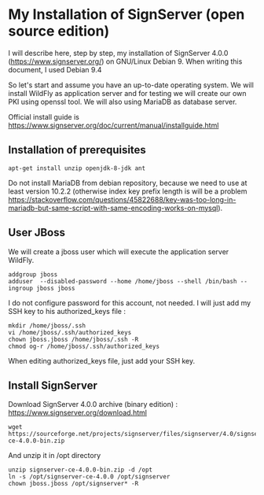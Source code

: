 # My Installation of SignServer (open source edition)

I will describe here, step by step, my installation of SignServer 4.0.0 (https://www.signserver.org/) on GNU/Linux Debian 9. When writing this document, I used Debian 9.4

So let's start and assume you have an up-to-date operating system. We will install WildFly as application server and for testing we will create our own PKI using openssl tool. We will also using MariaDB as database server.

Official install guide is https://www.signserver.org/doc/current/manual/installguide.html


## Installation of prerequisites

```
apt-get install unzip openjdk-8-jdk ant
```
Do not install MariaDB from debian repository, because we need to use at least version 10.2.2 (otherwise index key prefix length is will be a problem https://stackoverflow.com/questions/45822688/key-was-too-long-in-mariadb-but-same-script-with-same-encoding-works-on-mysql).

## User JBoss

We will create a jboss user which will execute the application server WildFly.

```
addgroup jboss
adduser  --disabled-password --home /home/jboss --shell /bin/bash --ingroup jboss jboss
``` 

I do not configure password for this account, not needed. I will just add my SSH key to his authorized_keys file :

```
mkdir /home/jboss/.ssh
vi /home/jboss/.ssh/authorized_keys
chown jboss.jboss /home/jboss/.ssh -R
chmod og-r /home/jboss/.ssh/authorized_keys 
```

When editing authorized_keys file, just add your SSH key.


## Install SignServer

Download SignServer 4.0.0 archive (binary edition) : https://www.signserver.org/download.html

```
wget https://sourceforge.net/projects/signserver/files/signserver/4.0/signserver-ce-4.0.0-bin.zip
```

And unzip it in /opt directory

```
unzip signserver-ce-4.0.0-bin.zip -d /opt
ln -s /opt/signserver-ce-4.0.0 /opt/signserver
chown jboss.jboss /opt/signserver* -R
```

